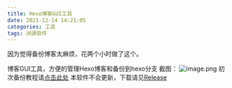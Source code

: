 ```yaml
---
title: Hexo博客GUI工具
date: 2021-12-14 14:21:05
categories: 工具
tags: 闭源软件
---
```


因为觉得备份博客太麻烦，花两个小时做了这个。
<!--more-->
博客GUI工具，方便的管理Hexo博客和备份到hexo分支
截图：
![image.png](https://s2.loli.net/2021/12/14/1Fit6J3uex9bpTG.png)
初次备份教程请[点击此处](https://www.jianshu.com/p/57b5a384f234)
本软件不会更新，下载请见[Release](https://github.com/mike-brown8/mike-brown8.github.io/releases/tag/Hexo%E5%8D%9A%E5%AE%A2GUI%E5%B7%A5%E5%85%B7)